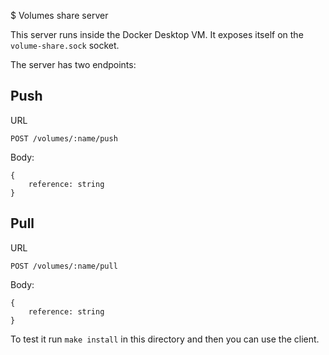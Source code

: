 $ Volumes share server

This server runs inside the Docker Desktop VM. It exposes itself on the
`volume-share.sock` socket.

The server has two endpoints:

## Push

URL

```
POST /volumes/:name/push
```

Body:

```
{
    reference: string
}
```

## Pull

URL

```
POST /volumes/:name/pull
```

Body:

```
{
    reference: string
}
```

To test it run `make install` in this directory and then you can use the client.
